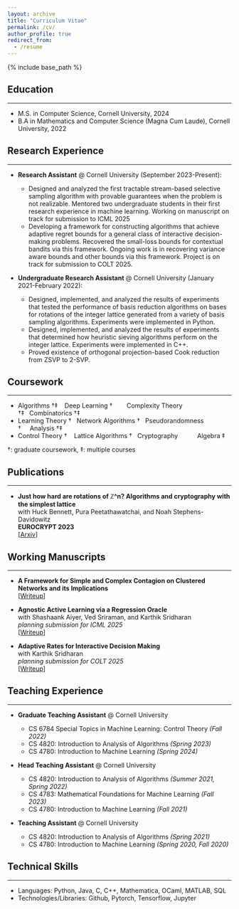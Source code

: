 ```yaml
---
layout: archive
title: "Curriculum Vitae"
permalink: /cv/
author_profile: true
redirect_from:
  - /resume
---
```


{% include base_path %}

## Education
---
* M.S. in Computer Science, Cornell University, 2024
* B.A  in Mathematics and Computer Science (Magna Cum Laude), Cornell University, 2022

## Research Experience
---
* **Research Assistant** @ Cornell University (September 2023-Present):
  * Designed and analyzed the first tractable stream-based selective sampling algorithm with provable guarantees when the problem is not realizable. Mentored two undergraduate students in their first research experience in machine learning. Working on manuscript on track for submission to ICML 2025
  * Developing a framework for constructing algorithms that achieve adaptive regret bounds for a general class of interactive decision-making problems. Recovered the small-loss bounds for contextual bandits via this framework. Ongoing work is in recovering variance aware bounds and other bounds via this framework. Project is on track for submission to COLT 2025.

* **Undergraduate Research Assistant** @ Cornell University (January 2021-February 2022):
  * Designed, implemented, and analyzed the results of experiments that tested the performance of basis reduction algorithms on bases for rotations of the integer lattice generated from a variety of basis sampling algorithms. Experiments were implemented in Python.
  * Designed, implemented, and analyzed the results of experiments that determined how heuristic sieving algorithms perform on the integer lattice. Experiments were implemented in C++.
  * Proved existence of orthogonal projection-based Cook reduction from ZSVP to 2-SVP.
  
## Coursework
---

- Algorithms †‡&nbsp;&nbsp;&nbsp;&nbsp;Deep Learning †&nbsp;&nbsp;&nbsp;&nbsp;&nbsp;&nbsp;&nbsp;&nbsp;Complexity Theory †‡&nbsp;&nbsp;&nbsp;Combinatorics †‡  
- Learning Theory †&nbsp;&nbsp;&nbsp;Network Algorithms †&nbsp;&nbsp;&nbsp;Pseudorandomness †&nbsp;&nbsp;&nbsp;&nbsp;&nbsp;Analysis †‡  
- Control Theory †&nbsp;&nbsp;&nbsp;&nbsp;Lattice Algorithms †&nbsp;&nbsp;&nbsp;Cryptography&nbsp;&nbsp;&nbsp;&nbsp;&nbsp;&nbsp;&nbsp;&nbsp;&nbsp;&nbsp;&nbsp;Algebra ‡ 

†: graduate coursework, ‡: multiple courses

## Publications
---
 * **Just how hard are rotations of ℤ^n? Algorithms and cryptography with the simplest lattice**\
   with Huck Bennett, Pura Peetathawatchai, and Noah Stephens-Davidowitz\
   **EUROCRYPT 2023**\
   [[Arxiv](https://eprint.iacr.org/2021/1548)]

## Working Manuscripts
---
* **A Framework for Simple and Complex Contagion on Clustered Networks and its Implications**\
  [[Writeup](https://github.com/atulganju/Complex-Contagion-In-Clique-Based-Networks/tree/main)]

* **Agnostic Active Learning via a Regression Oracle**\
  with Shashaank Aiyer, Ved Sriraman, and Karthik Sridharan\
  *planning submission for ICML 2025*\
  [[Writeup](https://github.com/atulganju/Agnostic-Stream-Based-Selective-Sampling-via-Regression)]

* **Adaptive Rates for Interactive Decision Making**\
  with Karthik Sridharan\
  *planning submission for COLT 2025*\
  [[Writeup](https://github.com/atulganju/Adaptive-Rates-for-Interactive-Decision-Making/blob/main/Adaptive_Rates_for_Interactive_Decision_Making.pdf)]
  
## Teaching Experience
---
* **Graduate Teaching Assistant** @ Cornell University  
  * CS 6784 Special Topics in Machine Learning: Control Theory *(Fall 2022)*  
  * CS 4820: Introduction to Analysis of Algorithms *(Spring 2023)*  
  * CS 4780: Introduction to Machine Learning *(Spring 2024)*  

* **Head Teaching Assistant** @ Cornell University  
  * CS 4820: Introduction to Analysis of Algorithms *(Summer 2021, Spring 2022)*  
  * CS 4783: Mathematical Foundations for Machine Learning *(Fall 2023)*  
  * CS 4780: Introduction to Machine Learning *(Fall 2021)*  

* **Teaching Assistant** @ Cornell University  
  * CS 4820: Introduction to Analysis of Algorithms *(Spring 2021)*  
  * CS 4780: Introduction to Machine Learning *(Spring 2020, Fall 2020)*  

  
## Technical Skills
---
* Languages: Python, Java, C, C++, Mathematica, OCaml, MATLAB, SQL
* Technologies/Libraries: Github, Pytorch, Tensorflow, Jupyter
